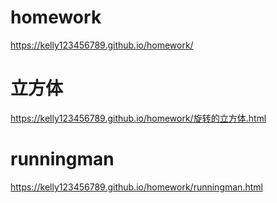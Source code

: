 # homework
 https://kelly123456789.github.io/homework/

# 立方体
 https://kelly123456789.github.io/homework/旋转的立方体.html

# runningman
 https://kelly123456789.github.io/homework/runningman.html